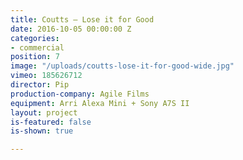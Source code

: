 ```yaml
---
title: Coutts — Lose it for Good
date: 2016-10-05 00:00:00 Z
categories:
- commercial
position: 7
image: "/uploads/coutts-lose-it-for-good-wide.jpg"
vimeo: 185626712
director: Pip
production-company: Agile Films
equipment: Arri Alexa Mini + Sony A7S II
layout: project
is-featured: false
is-shown: true

---
```


